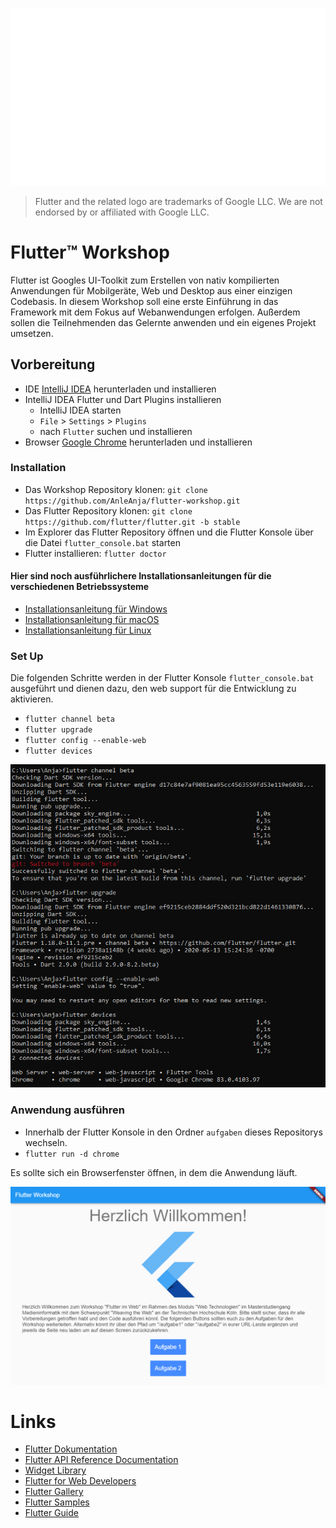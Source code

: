 ![Flutter Logo](assets/Flutter-logo-animation-v1-2.gif)
> Flutter and the related logo are trademarks of Google LLC. We are not endorsed by or affiliated with Google LLC.

# Flutter&#8482; Workshop

Flutter ist Googles UI-Toolkit zum Erstellen von nativ kompilierten Anwendungen für Mobilgeräte, Web und Desktop aus einer einzigen Codebasis. In diesem Workshop soll eine erste Einführung in das Framework mit dem Fokus auf Webanwendungen erfolgen. Außerdem sollen die Teilnehmenden das Gelernte anwenden und ein eigenes Projekt umsetzen.

## Vorbereitung

* IDE [IntelliJ IDEA](https://www.jetbrains.com/idea/) herunterladen und installieren
* IntelliJ IDEA Flutter und Dart Plugins installieren
  * IntelliJ IDEA starten
  * `File` > `Settings` > `Plugins`
  * nach `Flutter` suchen und installieren
* Browser [Google Chrome](https://www.google.com/chrome/) herunterladen und installieren

### Installation

* Das Workshop Repository klonen: `git clone https://github.com/AnleAnja/flutter-workshop.git`
* Das Flutter Repository klonen: `git clone https://github.com/flutter/flutter.git -b stable`
* Im Explorer das Flutter Repository öffnen und die Flutter Konsole über die Datei `flutter_console.bat` starten
* Flutter installieren: `flutter doctor`

#### Hier sind noch ausführlichere Installationsanleitungen für die verschiedenen Betriebssysteme

* [Installationsanleitung für Windows](https://flutter.dev/docs/get-started/install/windows)
* [Installationsanleitung für macOS](https://flutter.dev/docs/get-started/install/macos)
* [Installationsanleitung für Linux](https://flutter.dev/docs/get-started/install/linux)

### Set Up

Die folgenden Schritte werden in der Flutter Konsole `flutter_console.bat` ausgeführt und dienen dazu, den web support für die Entwicklung zu aktivieren.

* `flutter channel beta`
* `flutter upgrade`
* `flutter config --enable-web`
* `flutter devices`

![Setup](assets/setup.PNG)

### Anwendung ausführen

* Innerhalb der Flutter Konsole in den Ordner `aufgaben` dieses Repositorys wechseln.
* `flutter run -d chrome`

Es sollte sich ein Browserfenster öffnen, in dem die Anwendung läuft.

![Anwendung](assets/main.PNG)

# Links

* [Flutter Dokumentation](https://flutter.dev/)
* [Flutter API Reference Documentation](https://api.flutter.dev/)
* [Widget Library](https://api.flutter.dev/flutter/widgets/widgets-library.html)
* [Flutter for Web Developers](https://flutter.dev/docs/get-started/flutter-for/web-devs)
* [Flutter Gallery](https://gallery.flutter.dev/#/)
* [Flutter Samples](https://flutter.github.io/samples/#)
* [Flutter Guide](https://github.com/devonfw-forge/devonfw4flutter)

